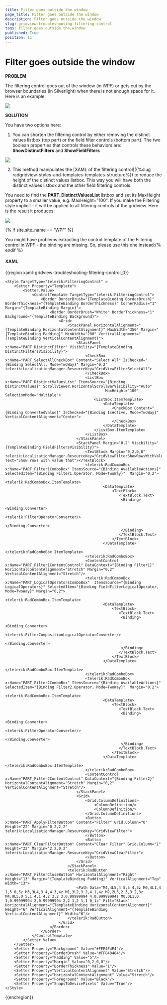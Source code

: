 ```yaml
---
title: Filter goes outside the window
page_title: Filter goes outside the window
description: Filter goes outside the window
slug: gridview-troubleshooting-filtering-control
tags: filter,goes,outside,the,window
published: True
position: 11
---
```


# Filter goes outside the window

__PROBLEM__

The filtering control goes out of the window (in WPF) or gets cut by the browser boundaries (in Silverlight) when there is not enough space for it. Here is an example:

![](images/troubleshooting_filtering_boundaries_gridview.png)

__SOLUTION__

You have two options here:

1. You can shorten the filtering control by either removing the distinct values listbox (top part) or the field filter controls (bottom part). The two boolean properties that controls these behaviors are: __ShowDistinctFilters__ and __ShowFieldFilters__

![](images/troubleshooting_filtering_boundaries_gridview2.png)

2. This method manipulates the [XAML of the filtering control]({%slug radgridview-styles-and-templates-templates-structure%}) to reduce the height of the distinct values listbox. This way you will have both the distinct values listbox and the other field filtering controls.

You need to find the __PART_DistinctValuesList__ listbox and set its MaxHeight property to a smaller value, e.g. MaxHeight="100". If you make the Filtering style implicit - it will be applied to all filtering controls of the gridview. Here is the result it produces:

![](images/troubleshooting_filtering_boundaries_gridview4.png)

{% if site.site_name == 'WPF' %}

You might have problems extracting the control template of the Filtering control in WPF - the binding are missing. So, please use this one instead:{% endif %}

#### __XAML__

{{region xaml-gridview-troubleshooting-filtering-control_0}}

	<Style TargetType="telerik:FilteringControl" >
        <Setter Property="Template">
            <Setter.Value>
                <ControlTemplate TargetType="telerik:FilteringControl">
                    <Border BorderBrush="{TemplateBinding BorderBrush}" BorderThickness="{TemplateBinding BorderThickness}" CornerRadius="1" Margin="{TemplateBinding Margin}">
                        <Border BorderBrush="White" BorderThickness="1" Background="{TemplateBinding Background}">
                            <Grid>
                                <StackPanel HorizontalAlignment="{TemplateBinding HorizontalContentAlignment}" MaxWidth="350" Margin="{TemplateBinding Padding}" MinWidth="200" VerticalAlignment="{TemplateBinding VerticalContentAlignment}">
                                    <StackPanel x:Name="PART_DistinctFilter" Visibility="{TemplateBinding DistinctFiltersVisibility}">
                                        <CheckBox x:Name="PART_SelectAllCheckBox" Content="Select All" IsChecked="{Binding SelectAll, Mode=TwoWay}" Margin="0,2" telerik:LocalizationManager.ResourceKey="GridViewFilterSelectAll">
                                        </CheckBox>
                                        <ListBox x:Name="PART_DistinctValuesList" ItemsSource="{Binding DistinctValues}" ScrollViewer.HorizontalScrollBarVisibility="Auto" 
                                                 MaxHeight="100" SelectionMode="Multiple">
                                            <ListBox.ItemTemplate>
                                                <DataTemplate>
                                                    <CheckBox Content="{Binding ConvertedValue}" IsChecked="{Binding IsActive, Mode=TwoWay}" VerticalContentAlignment="Center">
                                                    </CheckBox>
                                                </DataTemplate>
                                            </ListBox.ItemTemplate>
                                        </ListBox>
                                    </StackPanel>
                                    <StackPanel Margin="0,2" Visibility="{TemplateBinding FieldFiltersVisibility}">
                                        <TextBlock Margin="0,2,0,0" telerik:LocalizationManager.ResourceKey="GridViewFilterShowRowsWithValueThat" Text="Show rows with value that"></TextBlock>
                                        <telerik:RadComboBox x:Name="PART_Filter1ComboBox" ItemsSource="{Binding AvailableActions}" SelectedItem="{Binding Filter1.Operator, Mode=TwoWay}"  Margin="0,2">
                                            <telerik:RadComboBox.ItemTemplate>
                                                <DataTemplate>
                                                    <TextBlock>
											           <TextBlock.Text>
											            <Binding>
											             <Binding.Converter>
											              <telerik:FilterOperatorConverter/>
											             </Binding.Converter>
											            </Binding>
											           </TextBlock.Text>
                                                    </TextBlock>
                                                </DataTemplate>
                                            </telerik:RadComboBox.ItemTemplate>
                                        </telerik:RadComboBox>
                                        <ContentControl x:Name="PART_Filter1ContentControl" DataContext="{Binding Filter1}" HorizontalContentAlignment="Stretch" Margin="0,2" VerticalContentAlignment="Stretch"/>
                                        <telerik:RadComboBox x:Name="PART_LogicalOperatorsComboBox"  ItemsSource="{Binding LogicalOperators}" SelectedItem="{Binding FieldFilterLogicalOperator, Mode=TwoWay}" Margin="0,2">
                                            <telerik:RadComboBox.ItemTemplate>
                                                <DataTemplate>
                                                    <TextBlock>
											           <TextBlock.Text>
											            <Binding>
											             <Binding.Converter>
											              <telerik:FilterCompositionLogicalOperatorConverter/>
											             </Binding.Converter>
											            </Binding>
											           </TextBlock.Text>
                                                    </TextBlock>
                                                </DataTemplate>
                                            </telerik:RadComboBox.ItemTemplate>
                                        </telerik:RadComboBox>
                                        <telerik:RadComboBox x:Name="PART_Filter2ComboBox" ItemsSource="{Binding AvailableActions}"  SelectedItem="{Binding Filter2.Operator, Mode=TwoWay}"  Margin="0,2">
                                            <telerik:RadComboBox.ItemTemplate>
                                                <DataTemplate>
                                                    <TextBlock>
											           <TextBlock.Text>
											            <Binding>
											             <Binding.Converter>
											              <telerik:FilterOperatorConverter/>
											             </Binding.Converter>
											            </Binding>
											           </TextBlock.Text>
                                                    </TextBlock>
                                                </DataTemplate>
                                            </telerik:RadComboBox.ItemTemplate>
                                        </telerik:RadComboBox>
                                        <ContentControl x:Name="PART_Filter2ContentControl" DataContext="{Binding Filter2}" HorizontalContentAlignment="Stretch" Margin="0,2" VerticalContentAlignment="Stretch"/>
                                    </StackPanel>
                                    <Grid>
                                        <Grid.ColumnDefinitions>
                                            <ColumnDefinition/>
                                            <ColumnDefinition/>
                                        </Grid.ColumnDefinitions>
                                        <Button x:Name="PART_ApplyFilterButton" Content="Filter" Grid.Column="0" Height="22" Margin="0,2,2,2" telerik:LocalizationManager.ResourceKey="GridViewFilter">
                                        </Button>
                                        <Button x:Name="PART_ClearFilterButton" Content="Clear Filter" Grid.Column="1" Height="22" Margin="2,2,0,2" telerik:LocalizationManager.ResourceKey="GridViewClearFilter">
                                        </Button>
                                    </Grid>
                                </StackPanel>
                                <telerik:RadButton x:Name="PART_FilterCloseButton" HorizontalAlignment="Right" Height="13" Margin="{TemplateBinding Padding}" VerticalAlignment="Top" Width="13">
                                    <Path Data="M4,4L5,4 5,5 4,5z M0,4L1,4 1,5 0,5z M3,3L4,3 4,4 3,4z M1,3L2,3 2,4 1,4z M2,2L3,2 3,3 2,3z M4,0L5,0 5,1 4,1 4,2 3,2 3,0.99999994 4,0.99999994z M0,0L1,0 1,0.99999994 2,0.99999994 2,2 1,2 1,1 0,1z" Fill="Black" HorizontalAlignment="{TemplateBinding HorizontalContentAlignment}" Height="6" VerticalAlignment="{TemplateBinding VerticalContentAlignment}" Width="6"/>
                                </telerik:RadButton>
                            </Grid>
                        </Border>
                    </Border>
                </ControlTemplate>
            </Setter.Value>
        </Setter>
        <Setter Property="Background" Value="#FFE4E4E4"/>
        <Setter Property="BorderBrush" Value="#FF848484"/>
        <Setter Property="Padding" Value="5"/>
        <Setter Property="Margin" Value="0,2,0,0"/>
        <Setter Property="BorderThickness" Value="1"/>
        <Setter Property="VerticalContentAlignment" Value="Stretch"/>
        <Setter Property="HorizontalContentAlignment" Value="Stretch"/>
        <Setter Property="Foreground" Value="Black"/>
        <Setter Property="SnapsToDevicePixels" Value="True"/>
    </Style>
{{endregion}}



